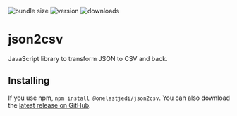 ![bundle size](https://img.shields.io/bundlephobia/minzip/@onelastjedi/json2csv)
![version](https://img.shields.io/npm/v/@onelastjedi/json2csv)
![downloads](https://img.shields.io/npm/dm/@onelastjedi/json2csv)

# json2csv

JavaScript library to transform JSON to CSV and back.

## Installing

If you use npm, `npm install @onelastjedi/json2csv`. You can also download the [latest release on GitHub](https://github.com/onelastjedi/json2csv/releases/latest). 
